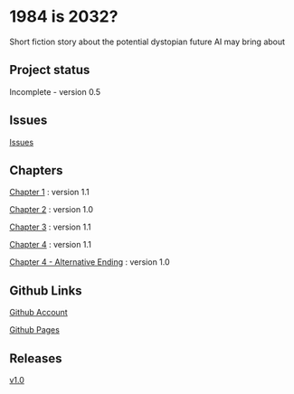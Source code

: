 # 1984 is 2032?

Short fiction story about the potential dystopian future AI may bring about

## Project status
Incomplete - version 0.5

## Issues
[Issues](https://github.com/dihn/year3-story-2018/issues)

## Chapters
[Chapter 1](chapter01.html) : version 1.1

[Chapter 2](chapter02.html) : version 1.0

[Chapter 3](chapter03.html) : version 1.1

[Chapter 4](chapter04.html) : version 1.1

[Chapter 4 - Alternative Ending](https://github.com/dihn/year3-story-2018/blob/alternative_ending/alternative_ending.html) : version 1.0

## Github Links
[Github Account](https://github.com/dihn)

[Github Pages](https://dihn.github.io/year3-story-2018/)

## Releases
[v1.0](https://github.com/dihn/year3-story-2018/releases/tag/v1.0)